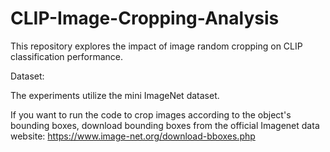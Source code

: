 # CLIP-Image-Cropping-Analysis
This repository explores the impact of image random cropping on CLIP classification performance.   

Dataset: 

The experiments utilize the mini ImageNet dataset.

If you want to run the code to crop images according to the object's bounding boxes, download bounding boxes from the official Imagenet data website: https://www.image-net.org/download-bboxes.php
